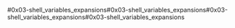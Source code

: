 #0x03-shell_variables_expansions#0x03-shell_variables_expansions#0x03-shell_variables_expansions#0x03-shell_variables_expansions
